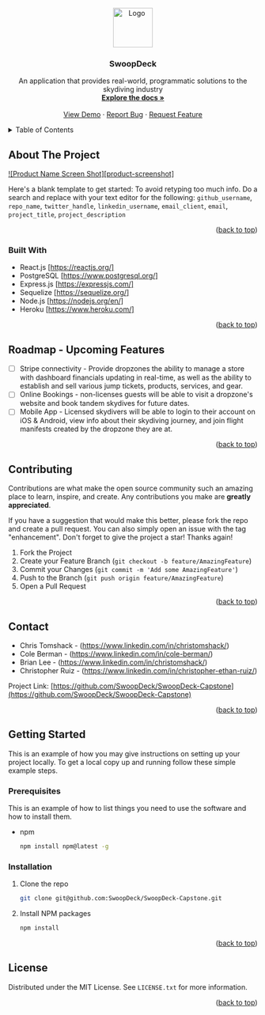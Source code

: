 <!-- PROJECT LOGO -->
<br />
<div align="center">
  <a href="https://github.com/SwoopDeck/SwoopDeck-Capstone">
    <img src="/SwoopLog.png" alt="Logo" width="80" height="80">
  </a>

<h3 align="center">SwoopDeck</h3>

  <p align="center">
    An application that provides real-world, programmatic solutions to the skydiving industry
    <br />
    <a href="https://github.com/SwoopDeck/SwoopDeck-Capstone"><strong>Explore the docs »</strong></a>
    <br />
    <br />
    <a href="https://testingswoops.herokuapp.com/login">View Demo</a>
    ·
    <a href="https://github.com/SwoopDeck/SwoopDeck-Capstone/issues">Report Bug</a>
    ·
    <a href="https://github.com/SwoopDeck/SwoopDeck-Capstone/issues">Request Feature</a>
  </p>
</div>



<!-- TABLE OF CONTENTS -->
<details>
  <summary>Table of Contents</summary>
  <ol>
    <li>
      <a href="#about-the-project">About The Project</a>
      <ul>
        <li><a href="#built-with">Built With</a></li>
      </ul>
    </li>
    <li><a href="#roadmap">Roadmap</a></li>
     <li><a href="#contributing">Contributing</a></li>
    <li><a href="#contact">Contact</a></li>
    <li>
      <a href="#getting-started">Getting Started</a>
      <ul>
        <li><a href="#prerequisites">Prerequisites</a></li>
        <li><a href="#installation">Installation</a></li>
      </ul>
    </li>
    <li><a href="#usage">Usage</a></li>
    <li><a href="#roadmap">Roadmap</a></li>
    <li><a href="#contributing">Contributing</a></li>
    <li><a href="#contact">Contact</a></li>
  </ol>
</details>



<!-- ABOUT THE PROJECT -->
## About The Project

[![Product Name Screen Shot][product-screenshot]](https://example.com)

Here's a blank template to get started: To avoid retyping too much info. Do a search and replace with your text editor for the following: `github_username`, `repo_name`, `twitter_handle`, `linkedin_username`, `email_client`, `email`, `project_title`, `project_description`

<p align="right">(<a href="#readme-top">back to top</a>)</p>



### Built With

* React.js [https://reactjs.org/]
* PostgreSQL [https://www.postgresql.org/]
* Express.js [https://expressjs.com/]
* Sequelize [https://sequelize.org/]
* Node.js [https://nodejs.org/en/]
* Heroku [https://www.heroku.com/]


<p align="right">(<a href="#readme-top">back to top</a>)</p>



<!-- ROADMAP -->
## Roadmap - Upcoming Features

- [ ] Stripe connectivity - Provide dropzones the ability to manage a store with dashboard financials updating in real-time, as well as the ability to establish and sell various jump tickets, products, services, and gear.
- [ ] Online Bookings - non-licenses guests will be able to visit a dropzone's website and book tandem skydives for future dates.
- [ ] Mobile App - Licensed skydivers will be able to login to their account on iOS & Android, view info about their skydiving journey, and join flight manifests created by the dropzone they are at.

<p align="right">(<a href="#readme-top">back to top</a>)</p>



<!-- CONTRIBUTING -->
## Contributing

Contributions are what make the open source community such an amazing place to learn, inspire, and create. Any contributions you make are **greatly appreciated**.

If you have a suggestion that would make this better, please fork the repo and create a pull request. You can also simply open an issue with the tag "enhancement".
Don't forget to give the project a star! Thanks again!

1. Fork the Project
2. Create your Feature Branch (`git checkout -b feature/AmazingFeature`)
3. Commit your Changes (`git commit -m 'Add some AmazingFeature'`)
4. Push to the Branch (`git push origin feature/AmazingFeature`)
5. Open a Pull Request

<p align="right">(<a href="#readme-top">back to top</a>)</p>

<!-- CONTACT -->
## Contact

* Chris Tomshack - (https://www.linkedin.com/in/christomshack/)
* Cole Berman - (https://www.linkedin.com/in/cole-berman/)
* Brian Lee - (https://www.linkedin.com/in/christomshack/)
* Christopher Ruiz - (https://www.linkedin.com/in/christopher-ethan-ruiz/)

Project Link: [https://github.com/SwoopDeck/SwoopDeck-Capstone](https://github.com/SwoopDeck/SwoopDeck-Capstone)

<p align="right">(<a href="#readme-top">back to top</a>)</p>


<!-- GETTING STARTED -->
## Getting Started

This is an example of how you may give instructions on setting up your project locally.
To get a local copy up and running follow these simple example steps.

### Prerequisites

This is an example of how to list things you need to use the software and how to install them.
* npm
  ```sh
  npm install npm@latest -g
  ```

### Installation

1. Clone the repo
   ```sh
   git clone git@github.com:SwoopDeck/SwoopDeck-Capstone.git
   ```
2. Install NPM packages
   ```sh
   npm install
   ```

<p align="right">(<a href="#readme-top">back to top</a>)</p>




<!-- LICENSE -->
## License

Distributed under the MIT License. See `LICENSE.txt` for more information.

<p align="right">(<a href="#readme-top">back to top</a>)</p>





<!-- MARKDOWN LINKS & IMAGES -->
<!-- https://www.markdownguide.org/basic-syntax/#reference-style-links -->
[contributors-shield]: https://img.shields.io/github/contributors/github_username/repo_name.svg?style=for-the-badge
[contributors-url]: https://github.com/github_username/repo_name/graphs/contributors
[forks-shield]: https://img.shields.io/github/forks/github_username/repo_name.svg?style=for-the-badge
[forks-url]: https://github.com/github_username/repo_name/network/members

[issues-shield]: https://img.shields.io/github/issues/github_username/repo_name.svg?style=for-the-badge
[issues-url]: https://github.com/github_username/repo_name/issues

[React.js]: https://img.shields.io/badge/React-20232A?style=for-the-badge&logo=react&logoColor=61DAFB
